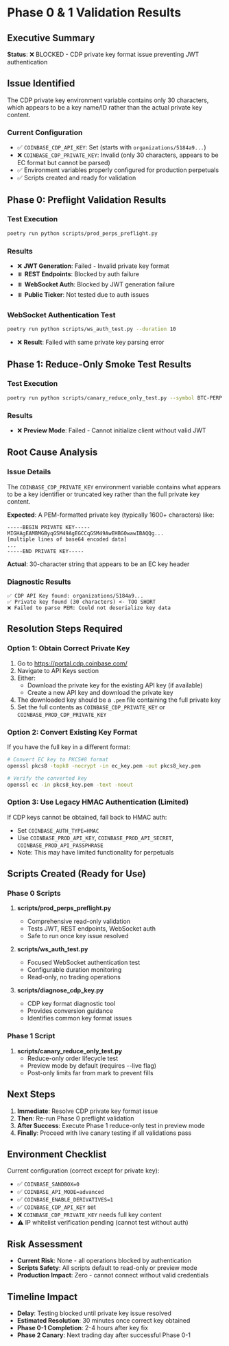 # Phase 0 & 1 Validation Results

## Executive Summary
**Status**: ❌ BLOCKED - CDP private key format issue preventing JWT authentication

## Issue Identified
The CDP private key environment variable contains only 30 characters, which appears to be a key name/ID rather than the actual private key content.

### Current Configuration
- ✅ `COINBASE_CDP_API_KEY`: Set (starts with `organizations/5184a9...`)
- ❌ `COINBASE_CDP_PRIVATE_KEY`: Invalid (only 30 characters, appears to be EC format but cannot be parsed)
- ✅ Environment variables properly configured for production perpetuals
- ✅ Scripts created and ready for validation

## Phase 0: Preflight Validation Results

### Test Execution
```bash
poetry run python scripts/prod_perps_preflight.py
```

### Results
- ❌ **JWT Generation**: Failed - Invalid private key format
- ⏸️ **REST Endpoints**: Blocked by auth failure
- ⏸️ **WebSocket Auth**: Blocked by JWT generation failure
- ⏸️ **Public Ticker**: Not tested due to auth issues

### WebSocket Authentication Test
```bash
poetry run python scripts/ws_auth_test.py --duration 10
```

- ❌ **Result**: Failed with same private key parsing error

## Phase 1: Reduce-Only Smoke Test Results

### Test Execution
```bash
poetry run python scripts/canary_reduce_only_test.py --symbol BTC-PERP --price 10 --qty 0.001
```

### Results
- ❌ **Preview Mode**: Failed - Cannot initialize client without valid JWT

## Root Cause Analysis

### Issue Details
The `COINBASE_CDP_PRIVATE_KEY` environment variable contains what appears to be a key identifier or truncated key rather than the full private key content.

**Expected**: A PEM-formatted private key (typically 1600+ characters) like:
```
-----BEGIN PRIVATE KEY-----
MIGHAgEAMBMGByqGSM49AgEGCCqGSM49AwEHBG0wawIBAQQg...
[multiple lines of base64 encoded data]
...
-----END PRIVATE KEY-----
```

**Actual**: 30-character string that appears to be an EC key header

### Diagnostic Results
```
✅ CDP API Key found: organizations/5184a9...
✅ Private key found (30 characters) <- TOO SHORT
❌ Failed to parse PEM: Could not deserialize key data
```

## Resolution Steps Required

### Option 1: Obtain Correct Private Key
1. Go to https://portal.cdp.coinbase.com/
2. Navigate to API Keys section
3. Either:
   - Download the private key for the existing API key (if available)
   - Create a new API key and download the private key
4. The downloaded key should be a `.pem` file containing the full private key
5. Set the full contents as `COINBASE_CDP_PRIVATE_KEY` or `COINBASE_PROD_CDP_PRIVATE_KEY`

### Option 2: Convert Existing Key Format
If you have the full key in a different format:
```bash
# Convert EC key to PKCS#8 format
openssl pkcs8 -topk8 -nocrypt -in ec_key.pem -out pkcs8_key.pem

# Verify the converted key
openssl ec -in pkcs8_key.pem -text -noout
```

### Option 3: Use Legacy HMAC Authentication (Limited)
If CDP keys cannot be obtained, fall back to HMAC auth:
- Set `COINBASE_AUTH_TYPE=HMAC`
- Use `COINBASE_PROD_API_KEY`, `COINBASE_PROD_API_SECRET`, `COINBASE_PROD_API_PASSPHRASE`
- Note: This may have limited functionality for perpetuals

## Scripts Created (Ready for Use)

### Phase 0 Scripts
1. **scripts/prod_perps_preflight.py**
   - Comprehensive read-only validation
   - Tests JWT, REST endpoints, WebSocket auth
   - Safe to run once key issue resolved

2. **scripts/ws_auth_test.py**
   - Focused WebSocket authentication test
   - Configurable duration monitoring
   - Read-only, no trading operations

3. **scripts/diagnose_cdp_key.py**
   - CDP key format diagnostic tool
   - Provides conversion guidance
   - Identifies common key format issues

### Phase 1 Script
1. **scripts/canary_reduce_only_test.py**
   - Reduce-only order lifecycle test
   - Preview mode by default (requires --live flag)
   - Post-only limits far from mark to prevent fills

## Next Steps

1. **Immediate**: Resolve CDP private key format issue
2. **Then**: Re-run Phase 0 preflight validation
3. **After Success**: Execute Phase 1 reduce-only test in preview mode
4. **Finally**: Proceed with live canary testing if all validations pass

## Environment Checklist
Current configuration (correct except for private key):
- ✅ `COINBASE_SANDBOX=0`
- ✅ `COINBASE_API_MODE=advanced`
- ✅ `COINBASE_ENABLE_DERIVATIVES=1`
- ✅ `COINBASE_CDP_API_KEY` set
- ❌ `COINBASE_CDP_PRIVATE_KEY` needs full key content
- ⚠️ IP whitelist verification pending (cannot test without auth)

## Risk Assessment
- **Current Risk**: None - all operations blocked by authentication
- **Scripts Safety**: All scripts default to read-only or preview mode
- **Production Impact**: Zero - cannot connect without valid credentials

## Timeline Impact
- **Delay**: Testing blocked until private key issue resolved
- **Estimated Resolution**: 30 minutes once correct key obtained
- **Phase 0-1 Completion**: 2-4 hours after key fix
- **Phase 2 Canary**: Next trading day after successful Phase 0-1